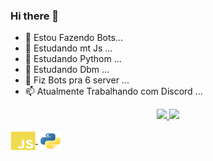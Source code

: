 ### Hi there 👋

- 🔭 Estou Fazendo Bots...
- 🌱 Estudando mt Js ...
- 👯 Estudando Pythom ...
- 🤔 Estudando Dbm ...
- 💬 Fiz Bots pra 6 server ...
- 📫 Atualmente Trabalhando com Discord ...

<div align="center">
  <a href="https://github.com/LLucaDev">
  <img height="180em" src="https://github-readme-stats.vercel.app/api?username=LLucaDev&show_icons=true&theme=dark&include_all_commits=true&count_private=true"/>
  <img height="180em" src="https://github-readme-stats.vercel.app/api/top-langs/?username=rafaballerini&layout=compact&langs_count=7&theme=dark"/>
</div>
  
  <div style="display: inline_block"><br>
  <img align="center" alt="Rafa-Js" height="30" width="40" src="https://raw.githubusercontent.com/devicons/devicon/master/icons/javascript/javascript-plain.svg">
  <img align="center" alt="Rafa-Python" height="30" width="40" src="https://raw.githubusercontent.com/devicons/devicon/master/icons/python/python-original.svg">
</div>
 
